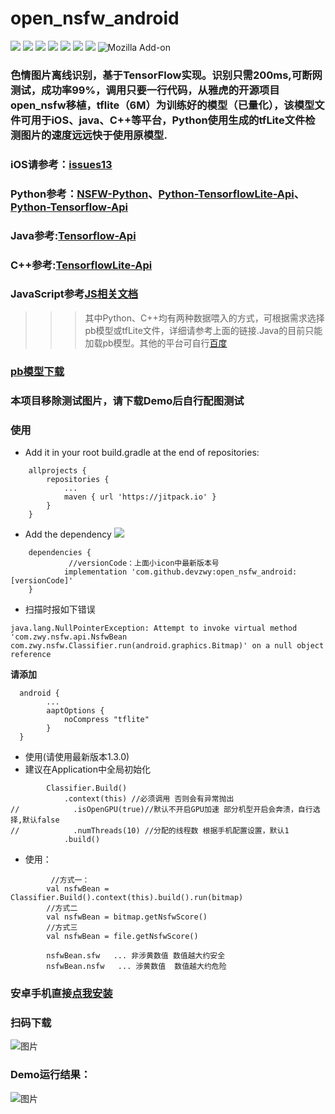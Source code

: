 # open_nsfw_android
[![](https://jitpack.io/v/devzwy/open_nsfw_android.svg)](https://jitpack.io/#devzwy/open_nsfw_android) [![](https://img.shields.io/badge/Base-TensorFlow-brightgreen.svg)](https://github.com/devzwy/open_nsfw_android) [![](https://img.shields.io/badge/license-Apache%202-green.svg)](https://www.apache.org/licenses/LICENSE-2.0)
[![](https://img.shields.io/badge/%E4%BD%9C%E8%80%85-赵文贇-orange.svg)](https://github.com/devzwy/open_nsfw_android) [![](https://img.shields.io/badge/QQ-3648415-brightgreen.svg)](https://github.com/devzwy/KUtils) [![](https://img.shields.io/badge/微信-admin_zwy-brightgreen.svg)](https://github.com/devzwy/open_nsfw_android) [![](https://img.shields.io/badge/Mail-dev_zwy@aliyun.com-green.svg)](https://github.com/devzwy/open_nsfw_android) ![Mozilla Add-on](https://img.shields.io/amo/stars/dustman.svg?label=stars&logo=1&logoColor=1&style=popout)

### 色情图片离线识别，基于TensorFlow实现。识别只需200ms,可断网测试，成功率99%，调用只要一行代码，从雅虎的开源项目open_nsfw移植，tflite（6M）为训练好的模型（已量化），该模型文件可用于iOS、java、C++等平台，Python使用生成的tfLite文件检测图片的速度远远快于使用原模型. 
### iOS请参考：[issues13](https://github.com/devzwy/open_nsfw_android/issues/13)
### Python参考：[NSFW-Python](https://github.com/devzwy/NSFW-Python)、[Python-TensorflowLite-Api](https://tensorflow.google.cn/api_docs/python/tf/lite)、[Python-Tensorflow-Api](https://tensorflow.google.cn/api_docs/python/tf)
### Java参考:[Tensorflow-Api](https://tensorflow.google.cn/api_docs/java/reference/org/tensorflow/package-summary)
### C++参考:[TensorflowLite-Api](https://tensorflow.google.cn/lite/api_docs/cc)
### JavaScript参考[JS相关文档](https://js.tensorflow.org/api/latest/)
>>> 其中Python、C++均有两种数据喂入的方式，可根据需求选择pb模型或tfLite文件，详细请参考上面的链接.Java的目前只能加载pb模型。其他的平台可自行[百度](https://www.baidu.com)
### [pb模型下载](https://github.com/devzwy/NSFW-Python/tree/master/model)
### 本项目移除测试图片，请下载Demo后自行配图测试 

### 使用
- Add it in your root build.gradle at the end of repositories:
```
	allprojects {
		repositories {
			...
			maven { url 'https://jitpack.io' }
		}
	}
```

- Add the dependency [![](https://jitpack.io/v/devzwy/open_nsfw_android.svg)](https://jitpack.io/#devzwy/open_nsfw_android)

```
	dependencies {
	         //versionCode：上面小icon中最新版本号
	        implementation 'com.github.devzwy:open_nsfw_android:[versionCode]'
	}

```
- 扫描时报如下错误
```
java.lang.NullPointerException: Attempt to invoke virtual method 'com.zwy.nsfw.api.NsfwBean com.zwy.nsfw.Classifier.run(android.graphics.Bitmap)' on a null object reference
```
__请添加__
```
  android {
        ...
        aaptOptions {
            noCompress "tflite"
        }
  }
```  


- 使用(请使用最新版本1.3.0)
- 建议在Application中全局初始化

```
        Classifier.Build()
            .context(this) //必须调用 否则会有异常抛出
//            .isOpenGPU(true)//默认不开启GPU加速 部分机型开启会奔溃，自行选择,默认false
//            .numThreads(10) //分配的线程数 根据手机配置设置，默认1
            .build()
```
- 使用：

```  
         //方式一：
        val nsfwBean = Classifier.Build().context(this).build().run(bitmap)
        //方式二
        val nsfwBean = bitmap.getNsfwScore()
        //方式三
        val nsfwBean = file.getNsfwScore()

        nsfwBean.sfw   ... 非涉黄数值 数值越大约安全
        nsfwBean.nsfw   ... 涉黄数值  数值越大约危险
```
### 安卓手机直接[点我安装](http://d.7short.com/1rj9)

### 扫码下载

![图片](https://github.com/devzwy/open_nsfw_android/blob/dev/img/2.png)

### Demo运行结果：  

![图片](https://github.com/devzwy/open_nsfw_android/blob/dev/img/1.png)
